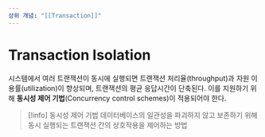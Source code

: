 ```yaml
---
상위 개념: "[[Transaction]]"
---
```

# Transaction Isolation
시스템에서 여러 트랜잭션이 동시에 실행되면 트랜잭션 처리율(throughput)과 자원 이용률(utilization)이 향상되며, 트랜잭션의 평균 응답시간이 단축된다. 이를 지원하기 위해 **동시성 제어 기법**(Concurrency control schemes)이 적용되어야 한다.

> [!info] 동시성 제어 기법 
> 데이터베이스의 일관성을 파괴하지 않고 보존하기 위해 동시 실행되는 트랜잭션 간의 상호작용을 제어하는 방법